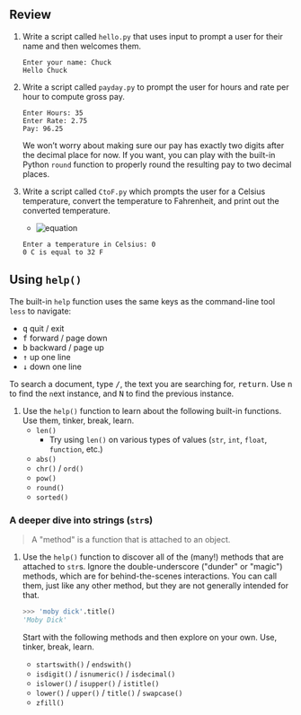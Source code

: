 ## Review

1. Write a script called `hello.py` that uses input to prompt a user for their
   name and then welcomes them.

    ```
    Enter your name: Chuck
    Hello Chuck
    ```

1. Write a script called `payday.py` to prompt the user for hours and rate per
   hour to compute gross pay.

    ```
    Enter Hours: 35
    Enter Rate: 2.75
    Pay: 96.25
    ```

    We won’t worry about making sure our pay has exactly two digits after the
    decimal place for now. If you want, you can play with the built-in Python
    `round` function to properly round the resulting pay to two decimal places.


1. Write a script called `CtoF.py` which prompts the user for a Celsius
   temperature, convert the temperature to Fahrenheit, and print out the
   converted temperature.
   * ![equation](http://latex.codecogs.com/svg.latex?(C%20\cdot%20\frac{9}{5})%20+%2032%20=%20F)

    ```
    Enter a temperature in Celsius: 0
    0 C is equal to 32 F
    ```

## Using `help()` 

The built-in `help` function uses the same keys as the command-line tool `less`
to navigate:

* <kbd>q</kbd> quit / exit
* <kbd>f</kbd> forward / page down
* <kbd>b</kbd> backward / page up
* <kbd>&uarr;</kbd> up one line
* <kbd>&darr;</kbd> down one line

To search a document, type <kbd>/</kbd>, the text you are searching for,
<kbd>return</kbd>. Use <kbd>n</kbd> to find the `n`ext instance, and
<kbd>N</kbd> to find the previous instance.

1. Use the `help()` function to learn about the following built-in functions.
   Use them, tinker, break, learn.
   * `len()`
       * Try using `len()` on various types of values (`str`, `int`, `float`,
         `function`, etc.)
   * `abs()`
   * `chr()` / `ord()`
   * `pow()`
   * `round()` 
   * `sorted()`

### A deeper dive into strings (`str`s)

> A "method" is a function that is attached to an object.

1. Use the `help()` function to discover all of the (many!) methods that are
   attached to `str`s. Ignore the double-underscore ("dunder" or "magic")
   methods, which are for behind-the-scenes interactions. You can call them,
   just like any other method, but they are not generally intended for that.
   
   ```python
   >>> 'moby dick'.title()
   'Moby Dick'
   ```

   Start with the following methods and then explore on your own. Use, tinker,
   break, learn.

   * `startswith()` / `endswith()`
   * `isdigit()` / `isnumeric()` / `isdecimal()`
   * `islower()` / `isupper()` / `istitle()`
   * `lower()` / `upper()` / `title()` / `swapcase()`
   * `zfill()`
